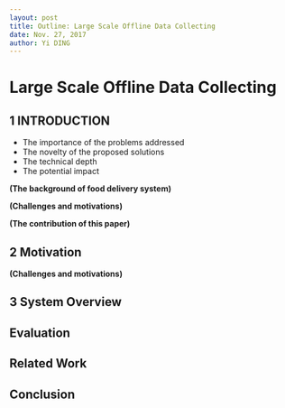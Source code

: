 ```yaml
--- 
layout: post
title: Outline: Large Scale Offline Data Collecting
date: Nov. 27, 2017
author: Yi DING
---
```


[comment]: # (Outline for Offline Data Collecting)

# Large Scale Offline Data Collecting

## 1 INTRODUCTION

* The importance of the problems addressed
* The novelty of the proposed solutions
* The technical depth
* The potential impact

**(The background of food delivery system)**



**(Challenges and motivations)**

**(The contribution of this paper)**


## 2 Motivation
**(Challenges and motivations)**

## 3 System Overview



## Evaluation

## Related Work

## Conclusion
